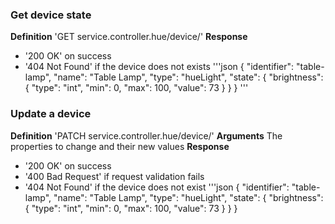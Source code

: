 ### Get device state
**Definition**
'GET service.controller.hue/device/<device-identifier>'
**Response**
- '200 OK' on success
- '404 Not Found' if the device does not exists
'''json
{
	"identifier": "table-lamp",
	"name": "Table Lamp",
	"type": "hueLight",
	"state":
	{
		"brightness":
		{
			"type": "int",
			"min": 0,
			"max": 100,
			"value": 73
		}
	}
}
'''
### Update a device
**Definition**
'PATCH service.controller.hue/device/<device-identifier>'
**Arguments**
The properties to change and their new values
**Response**
- '200 OK' on success
- '400 Bad Request' if request validation fails
- '404 Not Found' if the device does not exist
'''json
{
	"identifier": "table-lamp",
	"name": "Table Lamp",
	"type": "hueLight",
	"state":
	{
		"brightness":
		{
			"type": "int",
			"min": 0,
			"max": 100,
			"value": 73
		}
	}
}
